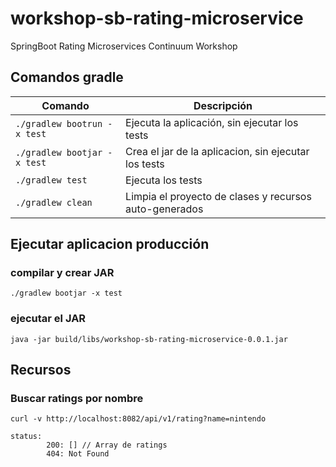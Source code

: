 # workshop-sb-rating-microservice

SpringBoot Rating Microservices Continuum Workshop

## Comandos gradle
                                                                          
| Comando | Descripción |
| ------- | ----------- |
| `./gradlew bootrun -x test` | Ejecuta la aplicación, sin ejecutar los tests |
| `./gradlew bootjar -x test` | Crea el jar de la aplicacion, sin ejecutar los tests |
| `./gradlew test` | Ejecuta los tests |
| `./gradlew clean` | Limpia el proyecto de clases y recursos auto-generados |

## Ejecutar aplicacion producción

### compilar y crear JAR
```
./gradlew bootjar -x test
```

### ejecutar el JAR
```
java -jar build/libs/workshop-sb-rating-microservice-0.0.1.jar
```

## Recursos

### Buscar ratings por nombre

    curl -v http://localhost:8082/api/v1/rating?name=nintendo
    
    status:
            200: [] // Array de ratings
            404: Not Found
